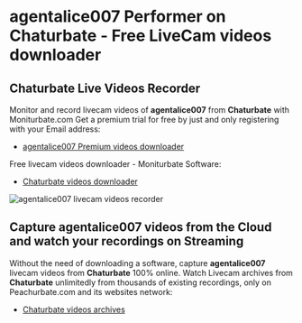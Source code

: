 # agentalice007 Performer on Chaturbate - Free LiveCam videos downloader

## Chaturbate Live Videos Recorder

Monitor and record livecam videos of **agentalice007** from **Chaturbate** with Moniturbate.com
Get a premium trial for free by just and only registering with your Email address:
* [agentalice007 Premium videos downloader](https://moniturbate.com/request-demo-licence-key.html)

Free livecam videos downloader - Moniturbate Software:
* [Chaturbate videos downloader](https://moniturbate.com/moniturbate-download-software.html)

![agentalice007 livecam videos recorder](https://peachurnet.com/templates/moniturbate-software.png)


## Capture agentalice007 videos from the Cloud and watch your recordings on Streaming

Without the need of downloading a software, capture **agentalice007** livecam videos from **Chaturbate** 100% online.
Watch Livecam archives from **Chaturbate** unlimitedly from thousands of existing recordings, only on Peachurbate.com and its websites network:
* [Chaturbate videos archives](https://peachurnet.com/)